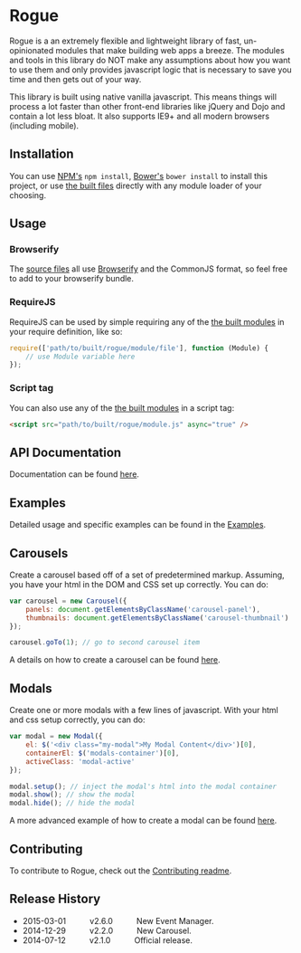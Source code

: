 # Rogue

Rogue is a an extremely flexible and lightweight library of fast, un-opinionated modules that make building web apps a breeze.
The modules and tools in this library do NOT make any assumptions about how you want to use them and only provides javascript
logic that is necessary to save you time and then gets out of your way.

This library is built using native vanilla javascript. This means things will process a lot faster than other
front-end libraries like jQuery and Dojo and contain a lot less bloat. It also supports IE9+ and all modern
browsers (including mobile).

## Installation

You can use [NPM's](https://www.npmjs.com/) `npm install`, [Bower's](http://bower.io/) `bower install` to install this project,
 or use [the built files](build) directly with any module loader of your choosing.

## Usage

### Browserify

The [source files](src) all use [Browserify](http://browserify.org/) and the CommonJS format, so feel free to add to your browserify bundle.


### RequireJS

RequireJS can be used by simple requiring any of the [the built modules](build) in your require definition, like so:

```javascript
require(['path/to/built/rogue/module/file'], function (Module) {
    // use Module variable here
});
```

### Script tag

You can also use any of the [the built modules](build) in a script tag:

```html
<script src="path/to/built/rogue/module.js" async="true" />
```

## API Documentation

Documentation can be found [here](http://mkay581.github.io/rogue/api/current/).

## Examples

Detailed usage and specific examples can be found in the [Examples](https://github.com/mkay581/rogue/blob/master/examples).


## Carousels

Create a carousel based off of a set of predetermined markup. Assuming, you have your html in the DOM and CSS
set up correctly. You can do:

```javascript
var carousel = new Carousel({
    panels: document.getElementsByClassName('carousel-panel'),
    thumbnails: document.getElementsByClassName('carousel-thumbnail')
});

carousel.goTo(1); // go to second carousel item
```

A details on how to create a carousel can be found [here](examples/carousel.html).

## Modals

Create one or more modals with a few lines of javascript. With your html and css setup correctly, you can do:

```javascript
var modal = new Modal({
    el: $('<div class="my-modal">My Modal Content</div>')[0],
    containerEl: $('modals-container')[0],
    activeClass: 'modal-active'
});

modal.setup(); // inject the modal's html into the modal container
modal.show(); // show the modal
modal.hide(); // hide the modal

```
A more advanced example of how to create a modal can be found [here](examples/modal.html).


## Contributing

To contribute to Rogue, check out the [Contributing readme](https://github.com/mkay581/rogue/blob/master/CONTRIBUTING.md).

## Release History

 * 2015-03-01   v2.6.0   New Event Manager.
 * 2014-12-29   v2.2.0   New Carousel.
 * 2014-07-12   v2.1.0   Official release.